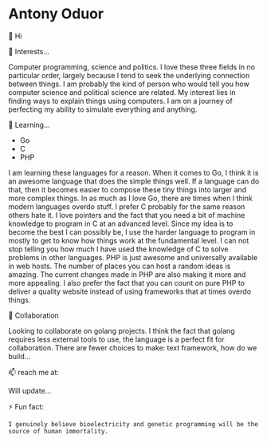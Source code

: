# Antony Oduor

👋 Hi
  
👀 Interests...

Computer programming, science and politics. I love these three fields in no particular order, largely because I tend to seek the underlying connection between things. I am probably the kind of person who would tell you how
computer science and political science are related. My interest lies in finding ways to explain things using computers. I am on a journey of perfecting my ability to simulate everything and anything.

🌱 Learning...

  - Go
  - C
  - PHP

  I am learning these languages for a reason. When it comes to Go, I think it is an awesome language that does the simple things well. If a language can do that, then it becomes easier to compose these tiny things into larger and more complex
  things. In as much as I love Go, there are times when I think modern languages overdo stuff. I prefer C probably for the same reason others hate it. I love pointers and the fact that you need a bit of machine knowledge to program in C at
  an advanced level. Since my idea is to become the best I can possibly be, I use the harder language to program in mostly to get to know how things work at the fundamental level. I can not stop telling you how much I have used the knowledge
   of C to solve problems in other languages. PHP is just awesome and universally available in web hosts. The number of places you can host a random ideas is amazing. The current changes made in PHP are also making it more and more appealing.
  I also prefer the fact that you can count on pure PHP to deliver a quality website instead of using frameworks that at times overdo things.
  
💞️ Collaboration

 Looking to collaborate on golang projects. I think the fact that golang requires less external tools to use, the language is a perfect fit for collaboration. There are fewer choices to make: text framework, how do we build...

📫 reach me at:

  Will update...
  
⚡ Fun fact: 

    I genuinely believe bioelectricity and genetic programming will be the source of human immortality.

